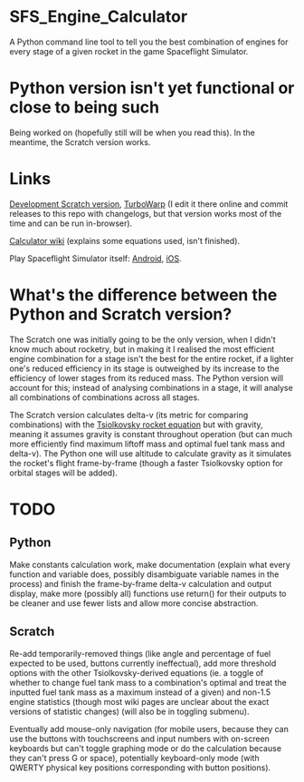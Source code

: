 # SFS_Engine_Calculator
A Python command line tool to tell you the best combination of engines for every stage of a given rocket in the game Spaceflight Simulator.

# Python version isn't yet functional or close to being such
Being worked on (hopefully still will be when you read this). In the meantime, the Scratch version works.

# Links
[Development Scratch version](https://scratch.mit.edu/projects/440582854), [TurboWarp](https://turbowarp.org/440582854) (I edit it there online and commit releases to this repo with changelogs, but that version works most of the time and can be run in-browser).

[Calculator wiki](https://github.com/DroneBetter/SFS_Engine_Calculator/wiki) (explains some equations used, isn't finished).

Play Spaceflight Simulator itself: [Android](https://play.google.com/store/apps/details?id=com.StefMorojna.SpaceflightSimulator), [iOS](https://apps.apple.com/us/app/spaceflight-simulator/id1308057272).

# What's the difference between the Python and Scratch version?
The Scratch one was initially going to be the only version, when I didn't know much about rocketry, but in making it I realised the most efficient engine combination for a stage isn't the best for the entire rocket, if a lighter one's reduced efficiency in its stage is outweighed by its increase to the efficiency of lower stages from its reduced mass. The Python version will account for this; instead of analysing combinations in a stage, it will analyse all combinations of combinations across all stages.

The Scratch version calculates delta-v (its metric for comparing combinations) with the [Tsiolkovsky rocket equation](https://en.wikipedia.org/wiki/Tsiolkovsky_rocket_equation) but with gravity, meaning it assumes gravity is constant throughout operation (but can much more efficiently find maximum liftoff mass and optimal fuel tank mass and delta-v). The Python one will use altitude to calculate gravity as it simulates the rocket's flight frame-by-frame (though a faster Tsiolkovsky option for orbital stages will be added).

# TODO
## Python
Make constants calculation work, make documentation (explain what every function and variable does, possibly disambiguate variable names in the process) and finish the frame-by-frame delta-v calculation and output display, make more (possibly all) functions use return() for their outputs to be cleaner and use fewer lists and allow more concise abstraction.

## Scratch
Re-add temporarily-removed things (like angle and percentage of fuel expected to be used, buttons currently ineffectual), add more threshold options with the other Tsiolkovsky-derived equations (ie. a toggle of whether to change fuel tank mass to a combination's optimal and treat the inputted fuel tank mass as a maximum instead of a given) and non-1.5 engine statistics (though most wiki pages are unclear about the exact versions of statistic changes) (will also be in toggling submenu).

Eventually add mouse-only navigation (for mobile users, because they can use the buttons with touchscreens and input numbers with on-screen keyboards but can't toggle graphing mode or do the calculation because they can't press G or space), potentially keyboard-only mode (with QWERTY physical key positions corresponding with button positions).
